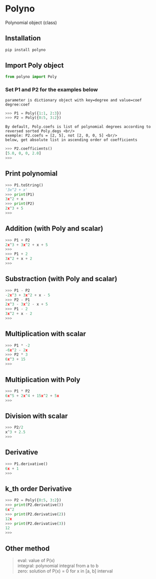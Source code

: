 # Polyno
Polynomial object (class) 

## Installation
```bash
pip install polyno
```

## Import Poly object
```python
from polyno import Poly
```

### Set P1 and P2 for the examples below
	parameter is dictionary object with key=degree and value=coef
	degree:coef

```python
>>> P1 = Poly({1:1, 2:3})
>>> P2 = Poly({0:5, 3:2})
```

	By default, Poly.coefs is list of polynomial degrees according to reversed sorted Poly.degs <br/>
	exemple: P2.coefs = [2, 5], not [2, 0, 0, 5] <br/>
	below, get absolute list in ascending order of coefficients

```python
>>> P2.coefficients()
[5.0, 0, 0, 2.0]
>>> 
```

## Print polynomial
```python
>>> P1.toString()
'3x^2 + x'
>>> print(P1)
3x^2 + x
>>> print(P2)
2x^3 + 5
>>> 
```

## Addition (with Poly and scalar)
```python
>>> P1 + P2
2x^3 + 3x^2 + x + 5
>>>
>>> P1 + 2
3x^2 + x + 2
>>>
```

## Substraction (with Poly and scalar)
```python
>>> P1 - P2
-2x^3 + 3x^2 + x - 5
>>> P2 - P1
2x^3 - 3x^2 - x + 5
>>> P1 - 2
3x^2 + x - 2
>>>
```

## Multiplication with scalar
```python
>>> P1 * -2
-6x^2 - 2x
>>> P2 * 3
6x^3 + 15
>>> 
```

## Multiplication with Poly
```python
>>> P1 * P2
6x^5 + 2x^4 + 15x^2 + 5x
>>> 
```

## Division with scalar
```python
>>> P2/2
x^3 + 2.5
>>> 
```

## Derivative
```python
>>> P1.derivative()
6x + 1
>>> 
```

## k_th order Derivative 
```python
>>> P2 = Poly({0:5, 3:2})
>>> print(P2.derivative())
6x^2
>>> print(P2.derivative(2))
12x
>>> print(P2.derivative(3))
12
>>>
```

## Other method
> eval: value of P(x) <br/>
> integral: polynomial integral from a to b <br/>
> zero: solution of P(x) = 0 for x in [a, b] interval <br/>